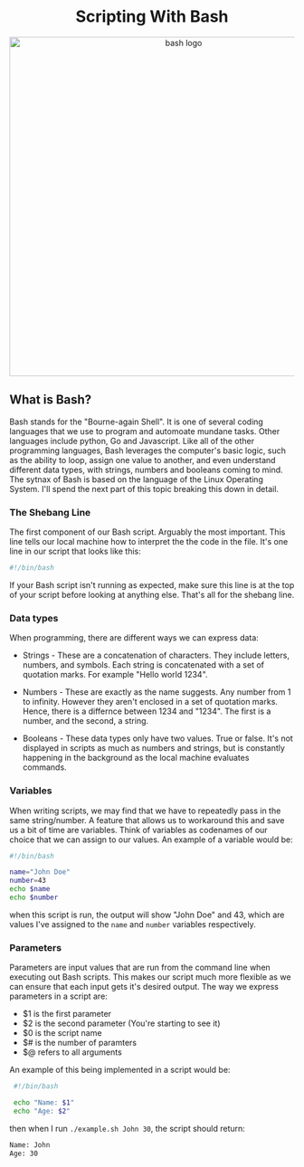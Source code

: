<h1 align="center">Scripting With Bash</h1>

<div align="center">
    <img src="https://th.bing.com/th/id/OIP.exaujd_h60-Lh2MUy363WgHaEK?w=290&h=180&c=7&r=0&o=7&dpr=1.3&pid=1.7&rm=3" alt="bash logo" width="600" />
</div>

## What is Bash?

Bash stands for the "Bourne-again Shell". It is one of several coding languages that we use to program and automoate mundane tasks. Other languages include python, Go and Javascript. Like all of the other programming languages, Bash leverages the computer's basic logic, such as the ability to loop, assign one value to another, and even understand different data types, with strings, numbers and booleans coming to mind. The sytnax of Bash is based on the language of the Linux Operating System. I'll spend the next part of this topic breaking this down in detail.

### The Shebang Line

The first component of our Bash script. Arguably the most important. This line tells our local machine how to interpret the the code in the file. It's one line in our script that looks like this:

```bash 
#!/bin/bash
```

If your Bash script isn't running as expected, make sure this line is at the top of your script before looking at anything else. That's all for the shebang line. 

### Data types

When programming, there are different ways we can express data:

- Strings - These are a concatenation of characters. They include letters, numbers, and symbols. Each string is concatenated with a set of quotation marks. For example "Hello world 1234".

- Numbers - These are exactly as the name suggests. Any number from 1 to infinity. However they aren't enclosed in a set of quotation marks. Hence, there is a differnce between 1234 and "1234". The first is a number, and the second, a string.

- Booleans - These data types only have two values. True or false. It's not displayed in scripts as much as numbers and strings, but is constantly happening in the background as the local machine evaluates commands.

### Variables

When writing scripts, we may find that we have to repeatedly pass in the same string/number. A feature that allows us to workaround this and save us a bit of time are variables. Think of variables as codenames of our choice that we can assign to our values. An example of a variable would be: 

```bash
#!/bin/bash

name="John Doe"
number=43
echo $name
echo $number
```

when this script is run, the output will show "John Doe" and 43, which are values I've assigned to the ```name``` and ```number``` variables respectively. 

### Parameters

Parameters are input values that are run from the command line when executing out Bash scripts. This makes our script much more flexible as we can ensure that each input gets it's desired output. The way we express parameters in a script are: 

- $1 is the first parameter
- $2 is the second parameter (You're starting to see it)
- $0 is the script name 
- $# is the number of paramters
- $@ refers to all arguments

An example of this being implemented in a script would be:

```bash 
 #!/bin/bash

 echo "Name: $1"
 echo "Age: $2"
 ```

 then when I run ```./example.sh John 30```, the script should return:

 ```bash
 Name: John
 Age: 30
 ```

 